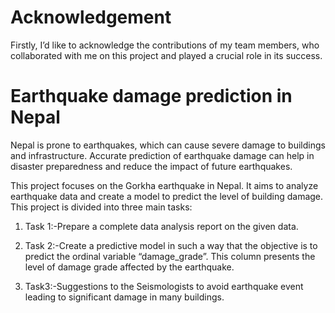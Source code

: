 # Acknowledgement
Firstly, I’d like to acknowledge the contributions of my team members, who collaborated with me on this project and played a crucial role in its success.

# Earthquake damage prediction in Nepal
Nepal is prone to earthquakes, which can cause severe damage to buildings and infrastructure. Accurate prediction of earthquake damage can help in disaster preparedness and reduce the impact of future earthquakes.

This project focuses on the Gorkha earthquake in Nepal. It aims to analyze earthquake data and create a model to predict the level of building damage. This project is divided into three main tasks:

1. Task 1:-Prepare a complete data analysis report on the given data.

2. Task 2:-Create a predictive model in such a way that the objective is to predict the ordinal variable “damage_grade”. This column presents the level of damage grade affected by the earthquake.

3. Task3:-Suggestions to the Seismologists to avoid  earthquake event leading  to significant damage in many buildings.




